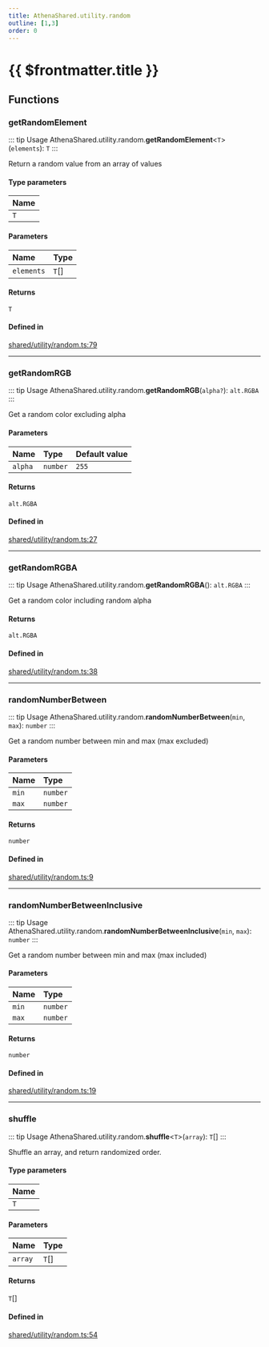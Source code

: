 ```yaml
---
title: AthenaShared.utility.random
outline: [1,3]
order: 0
---
```


# {{ $frontmatter.title }}


## Functions

### getRandomElement

::: tip Usage
AthenaShared.utility.random.**getRandomElement**<`T`\>(`elements`): `T`
:::

Return a random value from an array of values

#### Type parameters

| Name |
| :------ |
| `T` |

#### Parameters

| Name | Type |
| :------ | :------ |
| `elements` | `T`[] |

#### Returns

`T`

#### Defined in

[shared/utility/random.ts:79](https://github.com/Stuyk/altv-athena/blob/8d1016e/src/core/shared/utility/random.ts#L79)

___

### getRandomRGB

::: tip Usage
AthenaShared.utility.random.**getRandomRGB**(`alpha?`): `alt.RGBA`
:::

Get a random color excluding alpha

#### Parameters

| Name | Type | Default value |
| :------ | :------ | :------ |
| `alpha` | `number` | `255` |

#### Returns

`alt.RGBA`

#### Defined in

[shared/utility/random.ts:27](https://github.com/Stuyk/altv-athena/blob/8d1016e/src/core/shared/utility/random.ts#L27)

___

### getRandomRGBA

::: tip Usage
AthenaShared.utility.random.**getRandomRGBA**(): `alt.RGBA`
:::

Get a random color including random alpha

#### Returns

`alt.RGBA`

#### Defined in

[shared/utility/random.ts:38](https://github.com/Stuyk/altv-athena/blob/8d1016e/src/core/shared/utility/random.ts#L38)

___

### randomNumberBetween

::: tip Usage
AthenaShared.utility.random.**randomNumberBetween**(`min`, `max`): `number`
:::

Get a random number between min and max (max excluded)

#### Parameters

| Name | Type |
| :------ | :------ |
| `min` | `number` |
| `max` | `number` |

#### Returns

`number`

#### Defined in

[shared/utility/random.ts:9](https://github.com/Stuyk/altv-athena/blob/8d1016e/src/core/shared/utility/random.ts#L9)

___

### randomNumberBetweenInclusive

::: tip Usage
AthenaShared.utility.random.**randomNumberBetweenInclusive**(`min`, `max`): `number`
:::

Get a random number between min and max (max included)

#### Parameters

| Name | Type |
| :------ | :------ |
| `min` | `number` |
| `max` | `number` |

#### Returns

`number`

#### Defined in

[shared/utility/random.ts:19](https://github.com/Stuyk/altv-athena/blob/8d1016e/src/core/shared/utility/random.ts#L19)

___

### shuffle

::: tip Usage
AthenaShared.utility.random.**shuffle**<`T`\>(`array`): `T`[]
:::

Shuffle an array, and return randomized order.

#### Type parameters

| Name |
| :------ |
| `T` |

#### Parameters

| Name | Type |
| :------ | :------ |
| `array` | `T`[] |

#### Returns

`T`[]

#### Defined in

[shared/utility/random.ts:54](https://github.com/Stuyk/altv-athena/blob/8d1016e/src/core/shared/utility/random.ts#L54)
